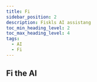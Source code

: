 ```yaml
---
title: Fi
sidebar_position: 2
description: Fiskls AI assistang
toc_min_heading_level: 2
toc_max_heading_level: 4
tags:
  - AI
  - Fi
---
```


## Fi the AI